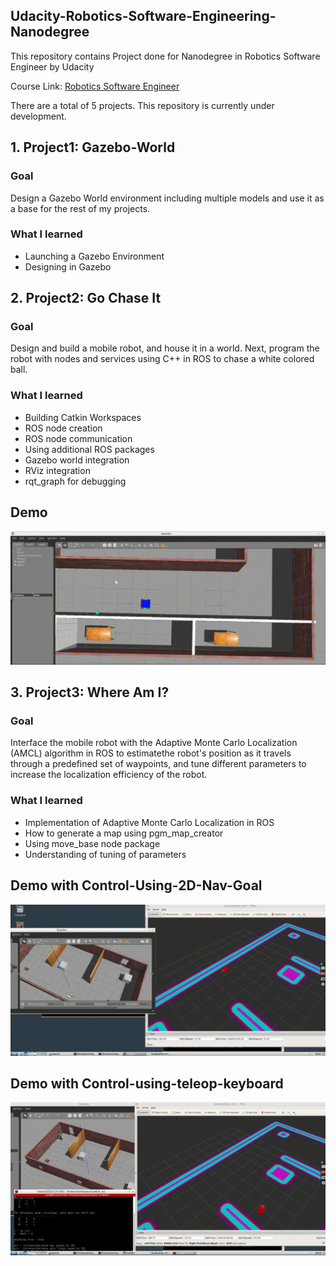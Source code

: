 ## Udacity-Robotics-Software-Engineering-Nanodegree

This repository contains Project done for Nanodegree in Robotics Software Engineer by Udacity

Course Link: [Robotics Software Engineer](www.udacity.com/course/robotics-software-engineer--nd209)

There are a total of 5 projects. This repository is currently under development.
<!--- 
All media files can be found in the [media]() folder.
<a name="project1"/>
--->
## 1. Project1: Gazebo-World

### Goal

Design a Gazebo World environment including multiple models and use it as a base for the rest of my projects.

### What I learned
- Launching a Gazebo Environment
- Designing in Gazebo

<a name="project2"/>

## 2. Project2: Go Chase It

### Goal

Design and build a mobile robot, and house it in a world. Next, program the robot with nodes and services using C++ in ROS to chase a white colored ball.

### What I learned
- Building Catkin Workspaces
- ROS node creation
- ROS node communication
- Using additional ROS packages
- Gazebo world integration
- RViz integration
- rqt_graph for debugging

## Demo
![](Media/Project2/ball_chaser_new.gif)

<!---
<a name="project3"/> -->

## 3. Project3: Where Am I?

### Goal

Interface the mobile robot with the Adaptive Monte Carlo Localization (AMCL) algorithm in ROS to estimatethe robot's position as it travels through a predefined set of waypoints, and tune different parameters to increase the localization efficiency of the robot.

### What I learned
- Implementation of Adaptive Monte Carlo Localization in ROS
- How to generate a map using pgm_map_creator
- Using move_base node package
- Understanding of tuning of parameters 

## Demo with Control-Using-2D-Nav-Goal
![](Media/Project3/Control-using-2D-Nav-Goal.gif)

## Demo with Control-using-teleop-keyboard 
![](Media/Project3/Control-using-teleop-keyboard.gif)

